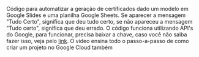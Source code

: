 Código para automatizar a geração de certificados dado um modelo em Google Slides e uma planilha Google Sheets. Se aparecer a mensagem "Tudo Certo", significa que deu tudo certo, se não apareceu a mensagem "Tudo certo", significa que deu errado. O código funciona utilizando API's do Google, para funcionar, precisa baixar a chave, caso você não saiba fazer isso, veja pelo [link]([url](https://www.youtube.com/watch?v=pHhIICVcI6s)). O vídeo ensina todo o passo-a-passo de como criar um projeto no Google Cloud também
